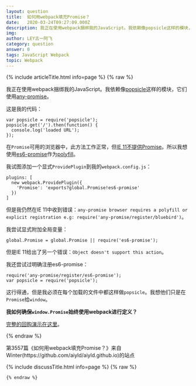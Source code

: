 ```yaml
---
layout: question
title:  如何用webpack填充Promise？
date:   2020-03-24T09:27:09.000Z
description: 我正在使用webpack捆绑我的JavaScript。我依赖像popsicle这样的模块，它们使用any-promise。这是我的代码：var p...
img: 
author: LEY古一阿飞
category: question
answer: 0
tags: JavaScript Webpack
topic: Webpack
---
```

<div class="article-root">
  <div class="article">
    {% include articleTitle.html info=page %}
    {% raw %}
    <div class="article-content"><p><font style="vertical-align: inherit;"><font style="vertical-align: inherit;">我正在使用webpack捆绑我的JavaScript。</font><font style="vertical-align: inherit;">我依赖像</font></font><a href="https://www.npmjs.com/package/popsicle" rel="noreferrer"><font style="vertical-align: inherit;"><font style="vertical-align: inherit;">popsicle</font></font></a><font style="vertical-align: inherit;"><font style="vertical-align: inherit;">这样的</font><font style="vertical-align: inherit;">模块</font><font style="vertical-align: inherit;">，它们使用</font></font><a href="https://www.npmjs.com/package/any-promise" rel="noreferrer"><font style="vertical-align: inherit;"><font style="vertical-align: inherit;">any-promise</font></font></a><font style="vertical-align: inherit;"><font style="vertical-align: inherit;">。</font></font></p>

<p><font style="vertical-align: inherit;"><font style="vertical-align: inherit;">这是我的代码：</font></font></p>

<pre><code>var popsicle = require('popsicle');<font></font>
popsicle.get('/').then(function() {<font></font>
  console.log('loaded URL');<font></font>
});<font></font>
</code></pre>

<p><font style="vertical-align: inherit;"><font style="vertical-align: inherit;">在</font></font><code>Promise</code><font style="vertical-align: inherit;"><font style="vertical-align: inherit;">可用的</font><font style="vertical-align: inherit;">浏览器中，此方法工作正常</font><font style="vertical-align: inherit;">，但</font></font><a href="http://caniuse.com/#feat=promises" rel="noreferrer"><font style="vertical-align: inherit;"><font style="vertical-align: inherit;">IE 11不提供Promise</font></font></a><font style="vertical-align: inherit;"><font style="vertical-align: inherit;">。</font><font style="vertical-align: inherit;">所以我想使用</font></font><a href="https://www.npmjs.com/package/es6-promise" rel="noreferrer"><font style="vertical-align: inherit;"><font style="vertical-align: inherit;">es6-promise</font></font></a><font style="vertical-align: inherit;"><font style="vertical-align: inherit;">作为</font><a href="https://www.npmjs.com/package/es6-promise" rel="noreferrer"><font style="vertical-align: inherit;">polyfill</font></a><font style="vertical-align: inherit;">。</font></font></p>

<p><font style="vertical-align: inherit;"><font style="vertical-align: inherit;">我试图添加一个显式</font></font><code>ProvidePlugin</code><font style="vertical-align: inherit;"><font style="vertical-align: inherit;">到我的</font></font><code>webpack.config.js</code><font style="vertical-align: inherit;"><font style="vertical-align: inherit;">：</font></font></p>

<pre><code>plugins: [<font></font>
  new webpack.ProvidePlugin({<font></font>
    'Promise': 'exports?global.Promise!es6-promise'<font></font>
  })<font></font>
]<font></font>
</code></pre>

<p><font style="vertical-align: inherit;"><font style="vertical-align: inherit;">但是我仍然在IE 11中收到错误：</font></font><code>any-promise browser requires a polyfill or explicit registration e.g: require('any-promise/register/bluebird')</code><font style="vertical-align: inherit;"><font style="vertical-align: inherit;">。</font></font></p>

<p><font style="vertical-align: inherit;"><font style="vertical-align: inherit;">我尝试显式附加全局变量：</font></font></p>

<pre><code>global.Promise = global.Promise || require('es6-promise');
</code></pre>

<p><font style="vertical-align: inherit;"><font style="vertical-align: inherit;">但是IE 11给出了另一个错误：</font></font><code>Object doesn't support this action</code><font style="vertical-align: inherit;"><font style="vertical-align: inherit;">。</font></font></p>

<p><font style="vertical-align: inherit;"><font style="vertical-align: inherit;">我还尝试过明确注册es6-promise：</font></font></p>

<pre><code>require('any-promise/register/es6-promise');<font></font>
var popsicle = require('popsicle');<font></font>
</code></pre>

<p><font style="vertical-align: inherit;"><font style="vertical-align: inherit;">这行得通，但是我必须在每个加载的文件中都这样做</font></font><code>popsicle</code><font style="vertical-align: inherit;"><font style="vertical-align: inherit;">。</font><font style="vertical-align: inherit;">我想他们只是在</font></font><code>Promise</code><font style="vertical-align: inherit;"><font style="vertical-align: inherit;">给</font></font><code>window</code><font style="vertical-align: inherit;"><font style="vertical-align: inherit;">。</font></font></p>

<p><strong><font style="vertical-align: inherit;"><font style="vertical-align: inherit;">我如何确保</font></font><code>window.Promise</code><font style="vertical-align: inherit;"><font style="vertical-align: inherit;">始终使用webpack进行定义？</font></font></strong></p>

<p><a href="https://github.com/Wilfred/webpack_promise_demo" rel="noreferrer"><font style="vertical-align: inherit;"><font style="vertical-align: inherit;">完整的回购演示在这里</font></font></a><font style="vertical-align: inherit;"><font style="vertical-align: inherit;">。</font></font></p></div>
    {% endraw %}
  </div>
  <p class="winter_mark">第3557篇《如何用webpack填充Promise？》来自Winter(https://github.com/aiyld/aiyld.github.io)的站点</p>
  <div class="discuss-wrapper">
    {% include discussTitle.html info=page %}
    {% raw %}
    
    {% endraw %}
  </div>
<div>
